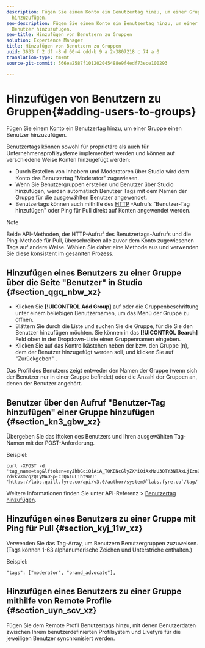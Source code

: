 ```yaml
---
description: Fügen Sie einem Konto ein Benutzertag hinzu, um einer Gruppe einen Benutzer
  hinzuzufügen.
seo-description: Fügen Sie einem Konto ein Benutzertag hinzu, um einer Gruppe einen
  Benutzer hinzuzufügen.
seo-title: Hinzufügen von Benutzern zu Gruppen
solution: Experience Manager
title: Hinzufügen von Benutzern zu Gruppen
uuid: 3633 f 2 df -8 d 60-4 cdd-b 9 a 2-3807218 c 74 a 0
translation-type: tm+mt
source-git-commit: 566ea2587f101202045488e9f4edf73ece100293

---
```



# Hinzufügen von Benutzern zu Gruppen{#adding-users-to-groups}

Fügen Sie einem Konto ein Benutzertag hinzu, um einer Gruppe einen Benutzer hinzuzufügen.

Benutzertags können sowohl für proprietäre als auch für Unternehmensprofilsysteme implementiert werden und können auf verschiedene Weise Konten hinzugefügt werden:

* Durch Erstellen von Inhabern und Moderatoren über Studio wird dem Konto das Benutzertag "Moderator" zugewiesen.
* Wenn Sie Benutzergruppen erstellen und Benutzer über Studio hinzufügen, werden automatisch Benutzer Tags mit dem Namen der Gruppe für die ausgewählten Benutzer angewendet.
* Benutzertags können auch mithilfe des [HTTP](https://api.livefyre.com/docs#add-user-tag) -Aufrufs "Benutzer-Tag hinzufügen" oder Ping für Pull direkt auf Konten angewendet werden.

>[!NOTE]
>
>Beide API-Methoden, der HTTP-Aufruf des Benutzertags-Aufrufs und die Ping-Methode für Pull, überschreiben alle zuvor dem Konto zugewiesenen Tags auf andere Weise. Wählen Sie daher eine Methode aus und verwenden Sie diese konsistent im gesamten Prozess.

## Hinzufügen eines Benutzers zu einer Gruppe über die Seite "Benutzer" in Studio {#section_qgq_nbw_xz}

* Klicken Sie **[!UICONTROL Add Group]** auf oder die Gruppenbeschriftung unter einem beliebigen Benutzernamen, um das Menü der Gruppe zu öffnen.
* Blättern Sie durch die Liste und suchen Sie die Gruppe, für die Sie den Benutzer hinzufügen möchten. Sie können in das **[!UICONTROL Search]** Feld oben in der Dropdown-Liste einen Gruppennamen eingeben.
* Klicken Sie auf das Kontrollkästchen neben der bzw. den Gruppe (n), dem der Benutzer hinzugefügt werden soll, und klicken Sie auf "Zurückgeben" .

Das Profil des Benutzers zeigt entweder den Namen der Gruppe (wenn sich der Benutzer nur in einer Gruppe befindet) oder die Anzahl der Gruppen an, denen der Benutzer angehört.

## Benutzer über den Aufruf "Benutzer-Tag hinzufügen" einer Gruppe hinzufügen {#section_kn3_gbw_xz}

Übergeben Sie das lftoken des Benutzers und Ihren ausgewählten Tag-Namen mit der POST-Anforderung.

Beispiel:

```
curl -XPOST -d 'tag_name=tag&lftoken=eyJhbGciOiAiA_TOKENcGlyZXMiOiAxMzU3OTY3NTAxLjIzn0.KoyXUVCavt-rdvkVXm2qzQTyMAOSp-crQA1uL1ht9WU' 'https://labs.quill.fyre.co/api/v3.0/author/system@`labs.fyre.co`/tag/'
```


Weitere Informationen finden Sie unter API-Referenz > [Benutzertag hinzufügen](https://api.livefyre.com/docs/apis/by-category/user-management#operation=urn:livefyre:apis:quill:operations:api:v3.0:author:tags:method=post).

## Hinzufügen eines Benutzers zu einer Gruppe mit Ping für Pull {#section_kyj_11w_xz}

Verwenden Sie das Tag-Array, um Benutzern Benutzergruppen zuzuweisen. (Tags können 1-63 alphanumerische Zeichen und Unterstriche enthalten.)

Beispiel:

```
"tags": ["moderator", "brand_advocate"],
```

## Hinzufügen eines Benutzers zu einer Gruppe mithilfe von Remote Profile {#section_uyn_scv_xz}

Fügen Sie dem Remote Profil Benutzertags hinzu, mit denen Benutzerdaten zwischen Ihrem benutzerdefinierten Profilsystem und Livefyre für die jeweiligen Benutzer synchronisiert werden.
